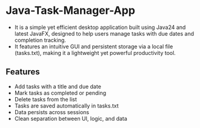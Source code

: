 # Java-Task-Manager-App
- It is a simple yet efficient desktop application built using Java24 and latest JavaFX, designed to help users manage tasks with due dates and completion tracking.
- It features an intuitive GUI and persistent storage via a local file (tasks.txt), making it a lightweight yet powerful productivity tool.

## Features
- Add tasks with a title and due date
- Mark tasks as completed or pending
- Delete tasks from the list
- Tasks are saved automatically in tasks.txt
- Data persists across sessions
- Clean separation between UI, logic, and data
